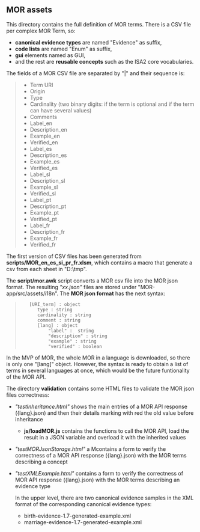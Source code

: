 ## MOR assets

This directory contains the full definition of MOR terms. There is a CSV file per complex MOR Term, so:
* **canonical evidence types** are named "Evidence" as suffix, 
* **code lists** are named "Enum" as suffix, 
* **gui** elements named as GUI,
* and the rest are **reusable concepts** such as the ISA2 core vocabularies.

The fields of a MOR CSV file are separated by "|" and their sequence is:
>	* Term URI
>	* Origin
>	* Type
>	* Cardinality (two binary digits:  if the term is optional and  if the term can have several values)
>	* Comments
>	* Label_en
>	* Description_en
>	* Example_en
>	* Verified_en
>	* Label_es
>	* Description_es
>	* Example_es
>	* Verified_es
>	* Label_sl
>	* Description_sl
>	* Example_sl
>	* Verified_sl
>	* Label_pt
>	* Description_pt
>	* Example_pt
>	* Verified_pt
>	* Label_fr
>	* Description_fr
>	* Example_fr
>	* Verified_fr

The first version of CSV files has been generated from **scripts/MOR_en_es_si_pr_fr.xlsm**, which contains a macro that generate a csv from each sheet in "D:\tmp". 

The **script/mor.awk** script converts a MOR csv file into the MOR json format. The resulting _"xx.json"_ files are stored under "MOR-app/src/assets/i18n".
The **MOR json format** has the next syntax:
>	     [URI_term] : object
>	     	type : string
>	     	cardinality : string
>	     	comment : string
>	     	[lang] : object
>	     		"label" :  string
>	     		"description" : string
>	     		"example" : string
>	     		"verified" : boolean

In the MVP of MOR, the whole MOR in a language is downloaded, so there is only one "[lang]" object. However, the syntax is ready to obtain a list of terms in several languages at once, which would be the future funtionality of the MOR API.

The directory **validation** contains some HTML files to validate the MOR json files correctness:
* _"testInheritance.html"_  shows the main entries of a MOR API response ({lang}.json) and then their details marking with red the old value before inheritance

	- **js/loadMOR.js** contains the functions to call the MOR API, load the result in a JSON variable and overload it with the inherited values

* _"testMORJsonStorage.html"_  a Mcontains a form to verify the correctness of a MOR API response ({lang}.json) with the MOR terms describing a concept 
 
* _"testXMLExample.html"_ contains a form to verify the correctness of MOR API response ({lang}.json) with the MOR terms describing an evidence type
	
	In the upper level, there are two canonical evidence samples in the XML format of the corresponding canonical evidence types: 
	- birth-evidence-1.7-generated-example.xml
	- marriage-evidence-1.7-generated-example.xml
